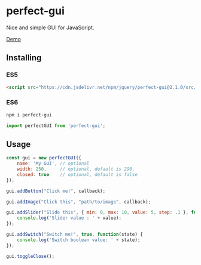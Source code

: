 # perfect-gui
Nice and simple GUI for JavaScript.

[Demo](https://thibka.github.io/perfect-gui/public/)

## Installing

### ES5
```html
<script src="https://cdn.jsdelivr.net/npm/jquery/perfect-gui@2.1.0/src/es5/perfect-gui-es5.min.js"></script>
```

### ES6
```bash
npm i perfect-gui
```

```javascript
import perfectGUI from 'perfect-gui';
```

## Usage

```javascript
const gui = new perfectGUI({
    name: 'My GUI', // optional
    width: 250,     // optional, default is 290,
    closed: true    // optional, default is false
});
```

```javascript
gui.addButton("Click me!", callback);

gui.addImage("Click this", "path/to/image", callback);

gui.addSlider("Slide this", { min: 0, max: 10, value: 5, step: .1 }, function(value) {
    console.log('Slider value : ' + value);
});

gui.addSwitch("Switch me!", true, function(state) {
    console.log('Switch boolean value: ' + state);
});

gui.toggleClose();
```
